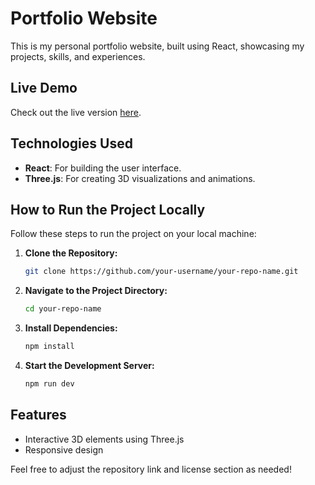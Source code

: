# Portfolio Website

This is my personal portfolio website, built using React, showcasing my projects, skills, and experiences.

## Live Demo

Check out the live version [here](https://mehar-mutreja-portfolio.netlify.app/).

## Technologies Used

- **React**: For building the user interface.
- **Three.js**: For creating 3D visualizations and animations.

## How to Run the Project Locally

Follow these steps to run the project on your local machine:

1. **Clone the Repository:**

   ```bash
   git clone https://github.com/your-username/your-repo-name.git
   ```

2. **Navigate to the Project Directory:**

   ```bash
   cd your-repo-name
   ```

3. **Install Dependencies:**

   ```bash
   npm install
   ```

4. **Start the Development Server:**

   ```bash
   npm run dev
   ```

## Features

- Interactive 3D elements using Three.js
- Responsive design

Feel free to adjust the repository link and license section as needed!
